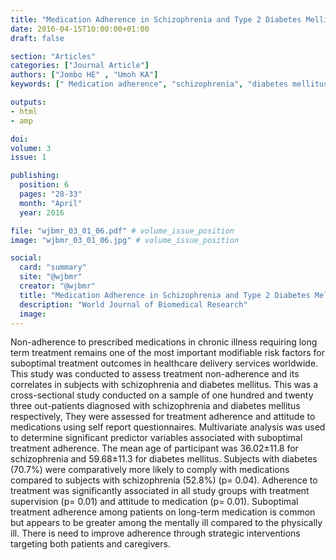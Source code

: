```yaml
---
title: "Medication Adherence in Schizophrenia and Type 2 Diabetes Mellitus: A Comparative Analysis of Prevalence and Correlates of Medication Nonadherence in Uyo Nigeria"
date: 2016-04-15T10:00:00+01:00
draft: false

section: "Articles"
categories: ["Journal Article"]
authors: ["Jombo HE" , "Umoh KA"]
keywords: [" Medication adherence", "schizophrenia", "diabetes mellitus", "attitude to medication"]

outputs: 
- html
- amp

doi:
volume: 3
issue: 1

publishing:
  position: 6
  pages: "28-33"
  month: "April"
  year: 2016

file: "wjbmr_03_01_06.pdf" # volume_issue_position
image: "wjbmr_03_01_06.jpg" # volume_issue_position

social:
  card: "summary"
  site: "@wjbmr"
  creator: "@wjbmr"
  title: "Medication Adherence in Schizophrenia and Type 2 Diabetes Mellitus: A Comparative Analysis of Prevalence and Correlates of Medication Nonadherence in Uyo Nigeria"
  description: "World Journal of Biomedical Research"
  image:
---
```

Non-adherence to prescribed medications in chronic illness requiring long term treatment remains one of the most important modifiable risk factors for suboptimal treatment outcomes in healthcare delivery services worldwide. This study was conducted to assess treatment non-adherence and its correlates in subjects with schizophrenia and diabetes mellitus. This was a cross-sectional study conducted on a sample of one hundred and twenty three out-patients diagnosed with schizophrenia and diabetes mellitus respectively, They were assessed for treatment adherence and attitude to medications using self report questionnaires. Multivariate analysis was used to determine significant predictor variables associated with suboptimal treatment adherence. The mean age of participant was 36.02±11.8 for schizophrenia and 59.68±11.3 for diabetes mellitus. Subjects with diabetes (70.7%) were comparatively more likely to comply with medications compared to subjects with schizophrenia (52.8%) (p= 0.04). Adherence to treatment was significantly associated in all study groups with treatment supervision (p= 0.01) and attitude to medication (p= 0.01). Suboptimal treatment adherence among patients on long-term medication is common but appears to be greater among the mentally ill compared to the physically ill. There is need to improve adherence through strategic interventions targeting both patients and caregivers.
